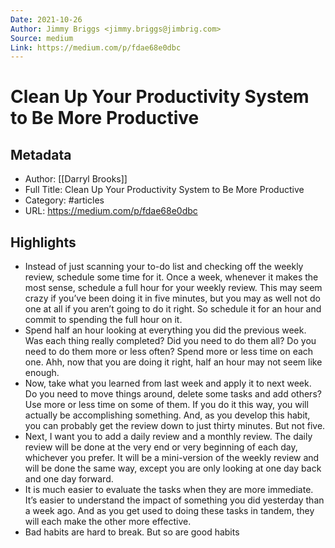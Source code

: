 ```yaml
---
Date: 2021-10-26
Author: Jimmy Briggs <jimmy.briggs@jimbrig.com>
Source: medium
Link: https://medium.com/p/fdae68e0dbc
---
```

# Clean Up Your Productivity System to Be More Productive

## Metadata
- Author: [[Darryl Brooks]]
- Full Title: Clean Up Your Productivity System to Be More Productive
- Category: #articles
- URL: https://medium.com/p/fdae68e0dbc

## Highlights
- Instead of just scanning your to-do list and checking off the weekly review, schedule some time for it. Once a week, whenever it makes the most sense, schedule a full hour for your weekly review. This may seem crazy if you’ve been doing it in five minutes, but you may as well not do one at all if you aren’t going to do it right. So schedule it for an hour and commit to spending the full hour on it.
- Spend half an hour looking at everything you did the previous week. Was each thing really completed? Did you need to do them all? Do you need to do them more or less often? Spend more or less time on each one. Ahh, now that you are doing it right, half an hour may not seem like enough.
- Now, take what you learned from last week and apply it to next week. Do you need to move things around, delete some tasks and add others? Use more or less time on some of them. If you do it this way, you will actually be accomplishing something. And, as you develop this habit, you can probably get the review down to just thirty minutes. But not five.
- Next, I want you to add a daily review and a monthly review. The daily review will be done at the very end or very beginning of each day, whichever you prefer. It will be a mini-version of the weekly review and will be done the same way, except you are only looking at one day back and one day forward.
- It is much easier to evaluate the tasks when they are more immediate. It’s easier to understand the impact of something you did yesterday than a week ago. And as you get used to doing these tasks in tandem, they will each make the other more effective.
- Bad habits are hard to break. But so are good habits
